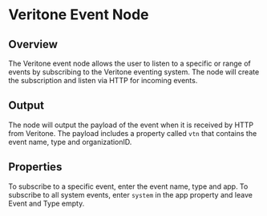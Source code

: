 # Veritone Event Node

## Overview

The Veritone event node allows the user to listen to a specific or range of events by subscribing to the Veritone eventing system. The node will create the subscription and listen via HTTP for incoming events.

## Output

The node will output the payload of the event when it is received by HTTP from Veritone. The payload includes a property called `vtn` that contains the event name, type and organizationID.

## Properties

To subscribe to a specific event, enter the event name, type and app. To subscribe to all system events, enter `system` in the app property and leave Event and Type empty.


